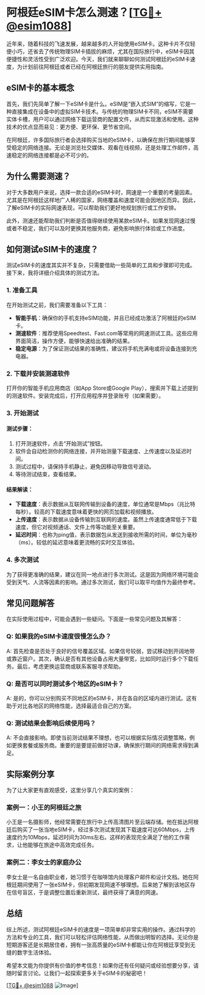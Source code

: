 # 阿根廷eSIM卡怎么测速？[[TG💪+ @esim1088](https://t.me/s/esim1088)]

近年来，随着科技的飞速发展，越来越多的人开始使用eSIM卡。这种卡片不仅轻便小巧，还省去了传统物理SIM卡插拔的麻烦，尤其在国际旅行中，eSIM卡因其便捷性和灵活性受到广泛欢迎。今天，我们就来聊聊如何测试阿根廷的eSIM卡速度，为计划前往阿根廷或者已经在阿根廷旅行的朋友提供实用指南。

## eSIM卡的基本概念

首先，我们先简单了解一下eSIM卡是什么。eSIM是“嵌入式SIM”的缩写，它是一种直接集成在设备中的虚拟SIM卡技术。与传统的物理SIM卡不同，eSIM不需要实体卡槽，用户可以通过网络下载运营商的配置文件，从而实现激活和使用。这种技术的优点显而易见：更方便、更环保、更节省空间。

在阿根廷，许多国际旅行者会选择购买当地的eSIM卡，以确保在旅行期间能够享受稳定的网络连接。无论是浏览社交媒体、观看在线视频，还是处理工作邮件，高速稳定的网络连接都是必不可少的。

## 为什么需要测速？

对于大多数用户来说，选择一款合适的eSIM卡时，网速是一个重要的考量因素。尤其是在阿根廷这样地广人稀的国家，网络覆盖和速度可能会因地区而异。因此，了解eSIM卡的实际网速表现，可以帮助我们更好地规划旅行或工作安排。

此外，测速还能帮助我们判断是否值得继续使用某款eSIM卡。如果发现网速过慢或者不稳定，我们可以及时更换其他服务商，避免影响旅行体验或工作进度。

## 如何测试eSIM卡的速度？

测试eSIM卡的速度其实并不复杂，只需要借助一些简单的工具和步骤即可完成。接下来，我将详细介绍具体的测试方法。

### 1. 准备工具

在开始测试之前，我们需要准备以下工具：

- **智能手机**：确保你的手机支持eSIM功能，并且已经成功激活了阿根廷的eSIM卡。
- **测速软件**：推荐使用Speedtest、Fast.com等常用的网速测试工具。这些应用界面简洁，操作方便，能够快速给出准确的结果。
- **稳定电源**：为了保证测试结果的准确性，建议将手机充满电或将设备连接到充电器。

### 2. 下载并安装测速软件

打开你的智能手机应用商店（如App Store或Google Play），搜索并下载上述提到的测速软件。安装完成后，打开应用程序并登录账号（如果需要）。

### 3. 开始测试

#### 测试步骤：
1. 打开测速软件，点击“开始测试”按钮。
2. 软件会自动检测你的网络连接，并开始测量下载速度、上传速度以及延迟时间。
3. 测试过程中，请保持手机静止，避免因移动导致信号波动。
4. 等待测试结束，查看结果。

#### 结果解读：
- **下载速度**：表示数据从互联网传输到设备的速度，单位通常是Mbps（兆比特每秒）。较高的下载速度意味着更快的网页加载和视频播放。
- **上传速度**：表示数据从设备传输到互联网的速度。虽然上传速度通常低于下载速度，但它对视频通话、文件上传等功能至关重要。
- **延迟时间**：也称为ping值，表示数据包从发送到接收所需的时间，单位为毫秒（ms）。较低的延迟意味着更流畅的实时交互体验。

### 4. 多次测试

为了获得更准确的结果，建议在同一地点进行多次测试。这是因为网络环境可能会受到天气、人流等因素的影响。通过多次测试，我们可以取平均值作为最终参考。

## 常见问题解答

在实际使用过程中，可能会遇到一些疑问。下面是一些常见问题及其解答：

### Q: 如果我的eSIM卡速度很慢怎么办？
A: 首先检查是否处于良好的信号覆盖区域。如果信号较弱，尝试移动到开阔地带或靠近窗户。其次，确认是否有其他设备占用大量带宽，比如同时运行多个下载任务。最后，考虑更换运营商或联系客服寻求帮助。

### Q: 是否可以同时测试多个地区的eSIM卡？
A: 是的，你可以分别购买不同地区的eSIM卡，并在各自的区域内进行测试。这有助于对比各地区的网络性能，选择最适合自己的方案。

### Q: 测试结果会影响后续使用吗？
A: 不会直接影响。即使当前测试结果不理想，也可以根据实际情况调整策略，例如更换套餐或服务商。重要的是要提前做好功课，确保旅行期间的网络需求得到满足。

## 实际案例分享

为了让大家更有直观感受，这里分享几个真实的案例：

### 案例一：小王的阿根廷之旅
小王是一名摄影师，他经常需要在旅行中上传高清图片至云端存储。他在抵达阿根廷后购买了一张当地eSIM卡，经过多次测试发现其下载速度可达60Mbps，上传速度约为10Mbps，延迟时间为30ms左右。这样的表现完全满足了他的工作需求，让他能够在旅途中高效完成任务。

### 案例二：李女士的家庭办公
李女士是一名自由职业者，她习惯于在咖啡馆内处理客户邮件和设计文档。她在阿根廷期间使用了一张eSIM卡，但初期发现网速不够理想。后来她了解到该地区存在信号盲区，于是调整位置后重新测试，最终获得了满意的网速。

## 总结

综上所述，测试阿根廷eSIM卡的速度是一项简单却非常实用的操作。通过科学的方法和专业的工具，我们可以轻松评估网络性能，从而做出明智的选择。无论你是短期游客还是长期居住者，拥有一张高质量的eSIM卡都能让你在阿根廷享受到无缝的数字生活体验。

希望本文能为你提供有价值的参考信息！如果你还有任何疑问或经验想要分享，请随时留言讨论。让我们一起探索更多关于eSIM卡的秘密吧！

[[TG💪+ @esim1088](https://t.me/s/esim1088) ![Image](https://i.postimg.cc/4NQfJmqS/Snipaste-2025-05-13-00-14-12.png)]